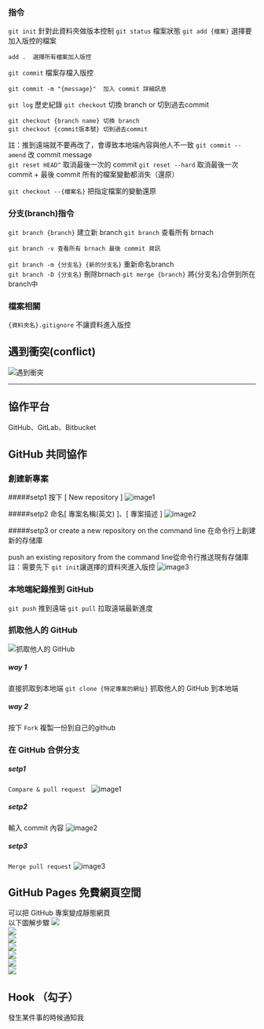 ### 指令
`git init` 針對此資料夾做版本控制
`git status` 檔案狀態
`git add {檔案}` 選擇要加入版控的檔案 
```
add .  選擇所有檔案加入版控
```
`git commit` 檔案存檔入版控
```
git commit -m "{message}"  加入 commit 詳細訊息
```
`git log` 歷史紀錄
`git checkout` 切換 branch or 切到過去commit
```
git checkout {branch name} 切換 branch
git checkout {commit版本號} 切到過去commit
```


註：推到遠端就不要再改了，會導致本地端內容與他人不一致
`git commit --amend` 改 commit message  
`git reset HEAD^` 取消最後一次的 commit
`git reset --hard` 取消最後一次 commit + 最後 commit 所有的檔案變動都消失（還原）

`git checkout --{檔案名}` 把指定檔案的變動還原

### 分支(branch)指令
`git branch {branch}` 建立新 branch
`git branch` 查看所有 brnach
```
git branch -v 查看所有 brnach 最後 commit 資訊
```
`git branch -m {分支名} {新的分支名}` 重新命名branch  
`git branch -D {分支名}` 刪除brnach
`git merge {branch}` 將{分支名}合併到所在branch中  

###  檔案相關
`{資料夾名}.gitignore` 不讓資料進入版控

## 遇到衝突(conflict)
![遇到衝突](https://i.imgur.com/yFGDEr7.png)

---
## 協作平台
GitHub、GitLab、Bitbucket

## GitHub 共同協作

### 創建新專案
#####setp1
按下 [ New repository ]
![image1](https://i.imgur.com/DNWVtib.png)

#####setp2
命名[ 專案名稱(英文) ]、[ 專案描述 ] 
![image2](https://i.imgur.com/5yL3Vjt.png)

#####setp3
or create a new repository on the command line 在命令行上創建新的存储庫

push an existing repository from the command line從命令行推送現有存儲庫
註：需要先下 `git init`讓選擇的資料夾進入版控
![image3](https://i.imgur.com/XgsdHSl.png)

### 本地端紀錄推到 GitHub

`git push` 推到遠端
`git pull` 拉取遠端最新進度

### 抓取他人的 GitHub
![抓取他人的 GitHub](https://i.imgur.com/qBCOmdv.jpg)

##### way 1
直接抓取到本地端
`git clone {特定專案的網址}` 抓取他人的 GitHub 到本地端


##### way 2
按下 `Fork` 複製一份到自己的github


### 在 GitHub 合併分支

##### setp1
`Compare & pull request `
![image1](https://i.imgur.com/Yam7AB6.png)

##### setp2
輸入 commit 內容
![image2](https://i.imgur.com/UhNlMG8.png)

##### setp3
`Merge pull request`
![image3](https://i.imgur.com/FM7Kwyo.png)

## GitHub Pages 免費網頁空間
可以把 GitHub 專案變成靜態網頁  
以下圖解步驟
![](https://i.imgur.com/byVHrjq.png)  
![](https://i.imgur.com/KIirLVZ.png)  
![](https://i.imgur.com/n26aTTt.png)  
![](https://i.imgur.com/q6EWXj4.png)  
![](https://i.imgur.com/j7K0Z9Y.png)  
![](https://i.imgur.com/fzAWugp.png)  
![](https://i.imgur.com/SFb1vLL.png)  

## Hook （勾子）
發生某件事的時候通知我

